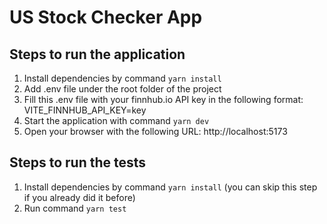 # US Stock Checker App

## Steps to run the application

1. Install dependencies by command `yarn install`
2. Add .env file under the root folder of the project
3. Fill this .env file with your finnhub.io API key in the following format: VITE_FINNHUB_API_KEY=key
4. Start the application with command `yarn dev`
5. Open your browser with the following URL: http://localhost:5173

## Steps to run the tests
1. Install dependencies by command `yarn install` (you can skip this step if you already did it before)
2. Run command `yarn test`